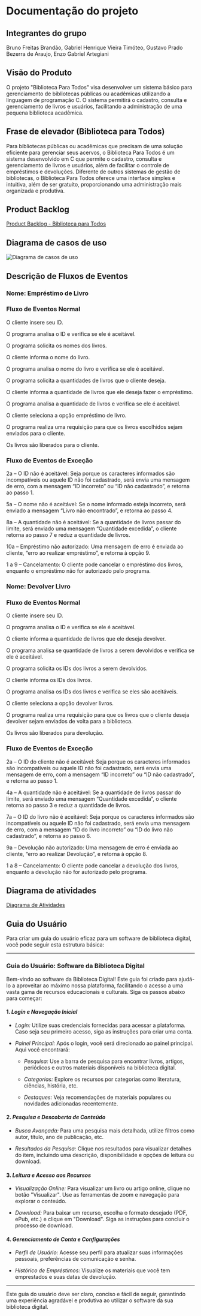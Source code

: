 # Documentação do projeto

## Integrantes do grupo

Bruno Freitas Brandão, Gabriel Henrique Vieira Timóteo, Gustavo Prado Bezerra de Araujo, Enzo Gabriel Artegiani

## Visão do Produto

O projeto "Biblioteca Para Todos" visa desenvolver um sistema básico para gerenciamento de bibliotecas públicas ou acadêmicas utilizando a linguagem de programação C. O sistema permitirá o cadastro, consulta e gerenciamento de livros e usuários, facilitando a administração de uma pequena biblioteca acadêmica.

## Frase de elevador (Biblioteca para Todos)

Para bibliotecas públicas ou acadêmicas que precisam de uma solução eficiente para gerenciar seus acervos, o Biblioteca Para Todos é um sistema desenvolvido em C que permite o cadastro, consulta e gerenciamento de livros e usuários, além de facilitar o controle de empréstimos e devoluções. Diferente de outros sistemas de gestão de bibliotecas, o Biblioteca Para Todos oferece uma interface simples e intuitiva, além de ser gratuito, proporcionando uma administração mais organizada e produtiva.

## Product Backlog

[Product Backlog - Biblioteca para Todos](arquivos/product_backlog.xlsx)

## Diagrama de casos de uso

![Diagrama de casos de uso](arquivos/diagrama_casos_de_uso.jpeg)

## Descrição de Fluxos de Eventos

### Nome: Empréstimo de Livro

### Fluxo de Eventos Normal

O cliente insere seu ID.

O programa analisa o ID e verifica se ele é aceitável.

O programa solicita os nomes dos livros.

O cliente informa o nome do livro.

O programa analisa o nome do livro e verifica se ele é aceitável.

O programa solicita a quantidades de livros que o cliente deseja.

O cliente informa a quantidade de livros que ele deseja fazer o empréstimo.

O programa analisa a quantidade de livros e verifica se ele é aceitável.

O cliente seleciona a opção empréstimo de livro.

O programa realiza uma requisição para que os livros escolhidos sejam enviados para o cliente.

Os livros são liberados para o cliente.

### Fluxo de Eventos de Exceção

2a – O ID não é aceitável: Seja porque os caracteres informados são incompatíveis ou aquele ID não foi cadastrado, será envia uma mensagem de erro, com a mensagem “ID incorreto” ou “ID não cadastrado”, e retorna ao passo 1.

5a – O nome não é aceitável: Se o nome informado esteja incorreto, será enviado a mensagem “Livro não encontrado”, e retorna ao passo 4.

8a – A quantidade não é aceitável: Se a quantidade de livros passar do limite, será enviado uma mensagem “Quantidade excedida”, o cliente retorna ao passo 7 e reduz a quantidade de livros.

10a – Empréstimo não autorizado: Uma mensagem de erro é enviada ao cliente, “erro ao realizar empréstimo”, e retorna à opção 9.

1 a 9 – Cancelamento: O cliente pode cancelar o empréstimo dos livros, enquanto o empréstimo não for autorizado pelo programa.

### Nome: Devolver Livro

### Fluxo de Eventos Normal

O cliente insere seu ID.

O programa analisa o ID e verifica se ele é aceitável.

O cliente informa a quantidade de livros que ele deseja devolver.

O programa analisa se quantidade de livros a serem devolvidos e verifica se ele é aceitável.

O programa solicita os IDs dos livros a serem devolvidos.

O cliente informa os IDs dos livros.

O programa analisa os IDs dos livros e verifica se eles são aceitáveis.

O cliente seleciona a opção devolver livros.

O programa realiza uma requisição para que os livros que o cliente deseja devolver sejam enviados de volta para a biblioteca.

Os livros são liberados para devolução.

### Fluxo de Eventos de Exceção

2a – O ID do cliente não é aceitável: Seja porque os caracteres informados são incompatíveis ou aquele ID não foi cadastrado, será envia uma mensagem de erro, com a mensagem “ID incorreto” ou “ID não cadastrado”, e retorna ao passo 1.

4a – A quantidade não é aceitável: Se a quantidade de livros passar do limite, será enviado uma mensagem “Quantidade excedida”, o cliente retorna ao passo 3 e reduz a quantidade de livros.

7a – O ID do livro não é aceitável: Seja porque os caracteres informados são incompatíveis ou aquele ID não foi cadastrado, será envia uma mensagem de erro, com a mensagem “ID do livro incorreto” ou “ID do livro não cadastrado”, e retorna ao passo 6.

9a – Devolução não autorizado: Uma mensagem de erro é enviada ao cliente, “erro ao realizar Devolução”, e retorna à opção 8.

1 a 8 – Cancelamento: O cliente pode cancelar a devolução dos livros, enquanto a devolução não for autorizado pelo programa.

## Diagrama de atividades

[Diagrama de Atividades](arquivos/diagrama_atividades.pdf)

## Guia do Usuário

Para criar um guia do usuário eficaz para um software de biblioteca digital, você pode seguir esta estrutura básica:

---

### Guia do Usuário: Software da Biblioteca Digital

Bem-vindo ao software da Biblioteca Digital! Este guia foi criado para ajudá-lo a aproveitar ao máximo nossa plataforma, facilitando o acesso a uma vasta gama de recursos educacionais e culturais. Siga os passos abaixo para começar:

#### 1. *Login e Navegação Inicial*

- *Login:* Utilize suas credenciais fornecidas para acessar a plataforma. Caso seja seu primeiro acesso, siga as instruções para criar uma conta.

- *Painel Principal:* Após o login, você será direcionado ao painel principal. Aqui você encontrará:

  - *Pesquisa:* Use a barra de pesquisa para encontrar livros, artigos, periódicos e outros materiais disponíveis na biblioteca digital.
  
  - *Categorias:* Explore os recursos por categorias como literatura, ciências, história, etc.
  
  - *Destaques:* Veja recomendações de materiais populares ou novidades adicionadas recentemente.

#### 2. *Pesquisa e Descoberta de Conteúdo*

- *Busca Avançada:* Para uma pesquisa mais detalhada, utilize filtros como autor, título, ano de publicação, etc.
  
- *Resultados da Pesquisa:* Clique nos resultados para visualizar detalhes do item, incluindo uma descrição, disponibilidade e opções de leitura ou download.

#### 3. *Leitura e Acesso aos Recursos*

- *Visualização Online:* Para visualizar um livro ou artigo online, clique no botão "Visualizar". Use as ferramentas de zoom e navegação para explorar o conteúdo.
  
- *Download:* Para baixar um recurso, escolha o formato desejado (PDF, ePub, etc.) e clique em "Download". Siga as instruções para concluir o processo de download.

#### 4. *Gerenciamento de Conta e Configurações*

- *Perfil de Usuário:* Acesse seu perfil para atualizar suas informações pessoais, preferências de comunicação e senha.
  
- *Histórico de Empréstimos:* Visualize os materiais que você tem emprestados e suas datas de devolução.

---

Este guia do usuário deve ser claro, conciso e fácil de seguir, garantindo uma experiência agradável e produtiva ao utilizar o software da sua biblioteca digital.